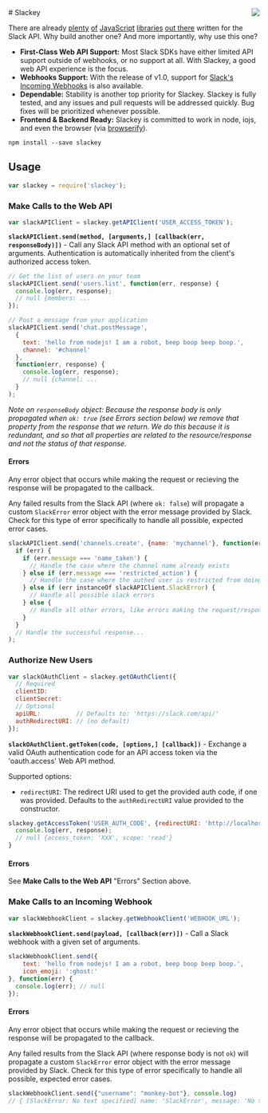 <a href="https://www.npmjs.com/package/slackey">
  <img align="right" src="https://nodei.co/npm/slackey.png?compact=true" />
</a>
# Slackey

There are already [plenty](https://www.npmjs.com/package/node-slack) [of](https://www.npmjs.com/package/slack-api) [JavaScript](https://www.npmjs.com/package/slack-client) [libraries](https://www.npmjs.com/package/slack-node) [out there](https://www.npmjs.com/package/slack-notify) written for the Slack API. Why build another one? And more importantly, why use this one?

- **First-Class Web API Support:** Most Slack SDKs have either limited API support outside of webhooks, or no support at all. With Slackey, a good web API experience is the focus.
- **Webhooks Support:** With the release of v1.0, support for [Slack's Incoming Webhooks](https://api.slack.com/incoming-webhooks) is also available.
- **Dependable:** Stability is another top priority for Slackey. Slackey is fully tested, and any issues and pull requests will be addressed quickly. Bug fixes will be prioritized whenever possible.
- **Frontend & Backend Ready:** Slackey is committed to work in node, iojs, and even the browser (via [browserify](http://browserify.org/)).

```
npm install --save slackey
```

## Usage

```js
var slackey = require('slackey');
```


### Make Calls to the Web API

```js
var slackAPIClient = slackey.getAPIClient('USER_ACCESS_TOKEN');
```

**`slackAPIClient.send(method, [arguments,] [callback(err, responseBody)])`**  - Call any Slack API method with an optional set of arguments. Authentication is automatically inherited from the client's authorized access token.

```js
// Get the list of users on your team
slackAPIClient.send('users.list', function(err, response) {
  console.log(err, response);
  // null {members: ...
});

// Post a message from your application
slackAPIClient.send('chat.postMessage',
  {
    text: 'hello from nodejs! I am a robot, beep boop beep boop.',
    channel: '#channel'
  },
  function(err, response) {
    console.log(err, response);
    // null {channel: ...
  }
);
```

*Note on `responseBody` object: Because the response body is only propagated when `ok: true` (see Errors section below) we remove that property from the response that we return. We do this because it is redundant, and so that all properties are related to the resource/response and not the status of that response.*

#### Errors

Any error object that occurs while making the request or recieving the response will be propagated to the callback.

Any failed results from the Slack API (where `ok: false`) will propagate a custom `SlackError` error object with the error message provided by Slack. Check for this type of error specifically to handle all possible, expected error cases.


```js
slackAPIClient.send('channels.create', {name: 'mychannel'}, function(err, response) {
  if (err) {
    if (err.message === 'name_taken') {
      // Handle the case where the channel name already exists
    } else if (err.message === 'restricted_action') {
      // Handle the case where the authed user is restricted from doing this
    } else if (err instanceOf slackAPIClient.SlackError) {
      // Handle all possible slack errors
    } else {
      // Handle all other errors, like errors making the request/response
    }
  }
  // Handle the successful response...
);
```


### Authorize New Users

```js
var slackOAuthClient = slackey.getOAuthClient({
  // Required
  clientID:
  clientSecret:
  // Optional
  apiURL:          // Defaults to: 'https://slack.com/api/'
  authRedirectURI: // (no default)
});
```

**`slackOAuthClient.getToken(code, [options,] [callback])`** - Exchange a valid OAuth authentication code for an API access token via the 'oauth.access' Web API method.

Supported options:
- `redirectURI`: The redirect URI used to get the provided auth code, if one was provided. Defaults to the `authRedirectURI` value provided to the constructor.

```js
slackey.getAccessToken('USER_AUTH_CODE', {redirectURI: 'http://localhost:5000/slack'}, function(err, response) {
  console.log(err, response);
  // null {access_token: 'XXX', scope: 'read'}
}
```

#### Errors

See **Make Calls to the Web API** "Errors" Section above.


### Make Calls to an Incoming Webhook

```js
var slackWebhookClient = slackey.getWebhookClient('WEBHOOK_URL');
```

**`slackWebhookClient.send(payload, [callback(err)])`**  - Call a Slack webhook with a given set of arguments.

```js
slackWebhookClient.send({
    text: 'hello from nodejs! I am a robot, beep boop beep boop.',
    icon_emoji: ':ghost:'
}, function(err) {
  console.log(err); // null
});
```

#### Errors

Any error object that occurs while making the request or recieving the response will be propagated to the callback.

Any failed results from the Slack API (where response body is not `ok`) will propagate a custom `SlackError` error object with the error message provided by Slack. Check for this type of error specifically to handle all possible, expected error cases.


```js
slackWebhookClient.send({"username": "monkey-bot"}, console.log)
// { [SlackError: No text specified] name: 'SlackError', message: 'No text specified' }
```

